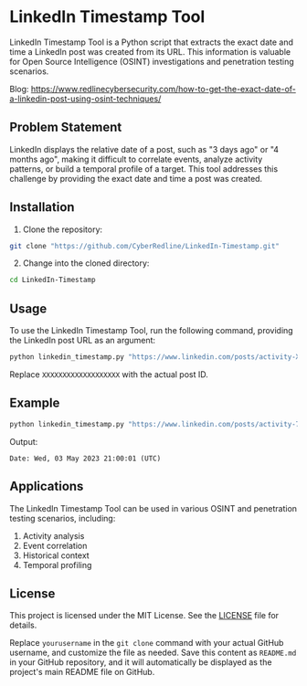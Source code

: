 # LinkedIn Timestamp Tool

LinkedIn Timestamp Tool is a Python script that extracts the exact date and time a LinkedIn post was created from its URL. This information is valuable for Open Source Intelligence (OSINT) investigations and penetration testing scenarios.

Blog: https://www.redlinecybersecurity.com/how-to-get-the-exact-date-of-a-linkedin-post-using-osint-techniques/

## Problem Statement

LinkedIn displays the relative date of a post, such as "3 days ago" or "4 months ago", making it difficult to correlate events, analyze activity patterns, or build a temporal profile of a target. This tool addresses this challenge by providing the exact date and time a post was created.

## Installation

1. Clone the repository:

```bash
git clone "https://github.com/CyberRedline/LinkedIn-Timestamp.git"
```

2. Change into the cloned directory:

```bash
cd LinkedIn-Timestamp
```

## Usage

To use the LinkedIn Timestamp Tool, run the following command, providing the LinkedIn post URL as an argument:

```bash
python linkedin_timestamp.py "https://www.linkedin.com/posts/activity-XXXXXXXXXXXXXXXXXXX/"
```

Replace `XXXXXXXXXXXXXXXXXXX` with the actual post ID.

## Example

```bash
python linkedin_timestamp.py "https://www.linkedin.com/posts/activity-7059632719437168640-_KeQ\?utm_source\=share\&utm_medium\=member_desktop"
```

Output:

```
Date: Wed, 03 May 2023 21:00:01 (UTC)
```

## Applications

The LinkedIn Timestamp Tool can be used in various OSINT and penetration testing scenarios, including:

1. Activity analysis
2. Event correlation
3. Historical context
4. Temporal profiling

## License

This project is licensed under the MIT License. See the [LICENSE](LICENSE) file for details.

Replace `yourusername` in the `git clone` command with your actual GitHub username, and customize the file as needed. Save this content as `README.md` in your GitHub repository, and it will automatically be displayed as the project's main README file on GitHub.
